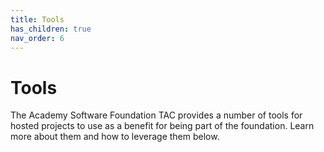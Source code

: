 ```yaml
---
title: Tools
has_children: true
nav_order: 6
---
```


# Tools

The Academy Software Foundation TAC provides a number of tools for hosted projects to use as a benefit for being part of the foundation. Learn more about them and how to leverage them below.

